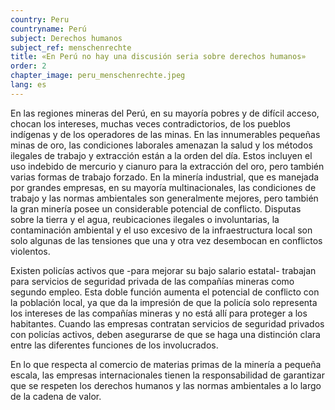```yaml
---
country: Peru
countryname: Perú
subject: Derechos humanos
subject_ref: menschenrechte
title: «En Perú no hay una discusión seria sobre derechos humanos»
order: 2
chapter_image: peru_menschenrechte.jpeg
lang: es
---
```

<div class="content" markdown="1">
En las regiones mineras del Perú, en su mayoría pobres y de difícil acceso, chocan los intereses, muchas veces contradictorios, de los pueblos indígenas y de los operadores de las minas. En las innumerables pequeñas minas de oro, las condiciones laborales amenazan la salud y los métodos ilegales de trabajo y extracción están a la orden del día. Estos incluyen el uso indebido de mercurio y cianuro para la extracción del oro, pero también varias formas de trabajo forzado. En la minería industrial, que es manejada por grandes empresas, en su mayoría multinacionales, las condiciones de trabajo y las normas ambientales son generalmente mejores, pero también la gran minería posee un considerable potencial de conflicto. Disputas sobre la tierra y el agua, reubicaciones ilegales o involuntarias, la contaminación ambiental y el uso excesivo de la infraestructura local son solo algunas de las tensiones que una y otra vez desembocan en conflictos violentos.

Existen policías activos que -para mejorar su bajo salario estatal- trabajan para servicios de seguridad privada de las compañías mineras como segundo empleo. Esta doble función aumenta el potencial de conflicto con la población local, ya que da la impresión de que la policía solo representa los intereses de las compañías mineras y no está allí para proteger a los habitantes. Cuando las empresas contratan servicios de seguridad privados con policías activos, deben asegurarse de que se haga una distinción clara entre las diferentes funciones de los involucrados.

En lo que respecta al comercio de materias primas de la minería a pequeña escala, las empresas internacionales tienen la responsabilidad de garantizar que se respeten los derechos humanos y las normas ambientales a lo largo de la cadena de valor.
</div>
